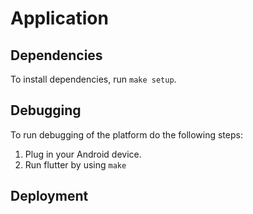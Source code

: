 # Application

## Dependencies
To install dependencies, run `make setup`.

## Debugging
To run debugging of the platform do the following steps:
1. Plug in your Android device.
2. Run flutter by using `make`

## Deployment